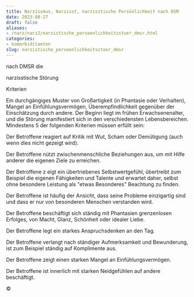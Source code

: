 ```yaml
---
title: Narzissmus, Narzisst, narzisstische Persönlichkeit nach DSM
date: 2023-08-27
draft: false
aliases:
- /narz/narz2/narzistische_persoenlichkeitsstoer_dmsr.html
categories:
- komorbiditaeten
slug: narzistische_persoenlichkeitsstoer_dmsr
---
```



nach DMSR die

narzisstische Störung


Kriterien

Ein durchgängiges
Muster von Großartigkeit (in Phantasie oder Verhalten), Mangel an Einfühlungsvermögen,
Überempfindlichkeit gegenüber der Einschätzung durch andere. Der Beginn liegt
im frühen Erwachsenenalter, und die Störung manifestiert sich in den
verschiedensten Lebensbereichen. Mindestens 5 der folgenden Kriterien müssen erfüllt sein:

Der
Betroffene reagiert auf Kritik mit Wut, Scham oder Demütigung (auch
wenn dies nicht gezeigt wird).

Der
Betroffene nützt zwischenmenschliche Beziehungen aus, um mit Hilfe
anderer die eigenen Ziele zu erreichen.

Der Betroffene z eigt
ein übertriebenes Selbstwertgefühl, übertreibt zum Bei­spiel die eigenen Fähigkeiten
und Talente und erwartet daher, selbst ohne besondere Leistung als "etwas
Besonderes" Beachtung zu finden.

Der
Betroffene ist häufig der Ansicht, dass seine Probleme einzigartig
sind und dass er nur von besonderen Menschen verstanden wird.

Der
Betroffene beschäftigt sich ständig mit Phantasien grenzenlosen
Erfolges, von Macht, Glanz, Schönheit oder idealer Liebe.

Der Betroffene legt ein starkes Anspruchsdenken an den Tag.

Der
Betroffene verlangt nach ständiger Aufmerksamkeit und Bewunderung, ist zum
Beispiel ständig auf Komplimente aus.

Der Betroffene zeigt einen starken Mangel an Einfühlungsvermögen.

Der Betroffene ist innerlich mit starken Neidgefühlen auf
andere beschäftigt.

©

